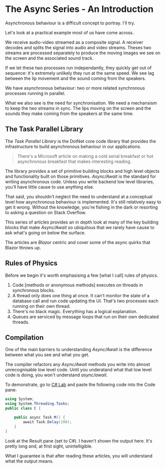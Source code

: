 # The Async Series - An Introduction

Asynchronous behaviour is a difficult concept to portray.  I'll try.

Let's look at a practical example most of us have come across.

We receive audio-video streamed as a composite signal.  A receiver decodes and splits the signal into audio and video streams.  Theses two streams are processed separately to produce the moving images we see on the screen and the associated sound track.  

If we let these two processes run independantly, they quickly get out of sequence: it's extremely unlikely they run at the same speed.  We see lag between the lip movement and the sound coming from the speakers.

We have asynchronous behaviour: two or more related synchronous processes running in parallel.

What we also see is the need for synchronisation.  We need a mechansism to keep the two streams in sync.  The lips moving on the screen and the sounds they make coming from the speakers at the same time.

## The Task Parallel Library

The *Task Parallel Library* is the DotNet core code library that provides the infrastructure to build asynchronous behaviour in our applications.  

> There's a Microsoft article on making a cold serial breakfast or hot asynchronous breakfast that makes interesting reading.

The library provides a set of primitive building blocks and high level objects and functionality built on those primitives.  *Async/Await* is the standard for writing asynchronous code.  Unless you write backend low level libraries, you'll have little cause to use anything else.  

That said, you shouldn't neglect the need to understand at a conceptual level how asynchronous behaviour is implemented.  It's still relatively easy to get it wrong.  Without the knowledge, you're fishing in the dark or resorting to asking a question on Stack Overflow.

This series of articles provides an in depth look at many of the key building blocks that make *Async/Await* so ubiquitous that we rarely have cause to ask what's going on below the surface.

The articles are *Blazor* centric and cover some of the async quirks that Blazor throws up.

## Rules of Physics

Before we begin it's worth emphasising a few [what I call] rules of physics.

1. Code [methods or anonymous methods] executes on threads in synchronous blocks.
2. A thread only does one thing at once.  It can't monitor the state of a database call and run code updating the UI.  That's two processes each running on their own thread.
3. There's no black magic.  Everything has a logical explanation.
4. Queues are serviced by message loops that run on their own dedicated threads.

## Compilation

One of the main barriers to understanding *Async/Await* is the difference between what you see and what you get.

The compiler refactors any *Async/Await* methods you write into almost unrecognisable low level code.  Until you underatand what that low level code is doing, you won't understand *async/await*.

To demonstrate, go to [C# Lab](https://sharplab.io/) and paste the following code into the Code pane:
```csharp
using System;
using System.Threading.Tasks;
public class C {

    public async Task M() {
        await Task.Delay(100);
    }
}
```

 Look at the Result pane (set to C#).  I haven't shown the output here. It's pretty long and, at first sight, unintelligible.  
 
 What I guarantee is that after reading these articles, you will understand what the output means.

 